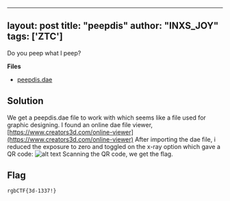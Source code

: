 

---
layout: post
title: "peepdis"
author: "INXS_JOY"
tags: ['ZTC']
---

Do you peep what I peep?

**Files**
- [peepdis.dae]({{site.baseurl}}/assets/peepdis/peepdis.dae)

## Solution
We get a peepdis.dae file to work with which seems like a file used for graphic designing. I found an online dae file viewer, [https://www.creators3d.com/online-viewer](https://www.creators3d.com/online-viewer) 
After importing the dae file, i reduced the exposure to zero and toggled on the x-ray option which gave a QR code:
![alt text]({{site.baseurl}}/assets/peepdis/peepdis.png)
Scanning the QR code, we get the flag. 

## Flag
```
rgbCTF{3d-1337!}
```
